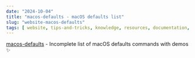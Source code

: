 ```yaml
---
date: "2024-10-04"
title: "macos-defaults - macOS defaults list"
slug: "website-macos-defaults"
tags: [ website, tips-and-tricks, knowledge, resources, documentation, mac-os, apple ]
---
```




[macos-defaults][1] - Incomplete list of macOS defaults commands with demos ✨



   [1]: https://macos-defaults.com/
